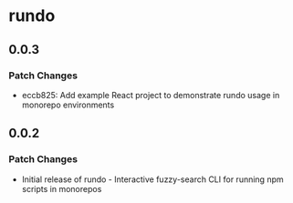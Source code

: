 # rundo

## 0.0.3

### Patch Changes

- eccb825: Add example React project to demonstrate rundo usage in monorepo environments

## 0.0.2

### Patch Changes

- Initial release of rundo - Interactive fuzzy-search CLI for running npm scripts in monorepos
